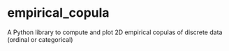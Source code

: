 # empirical_copula
A Python library to  compute and plot 2D empirical copulas of discrete data (ordinal or categorical)
